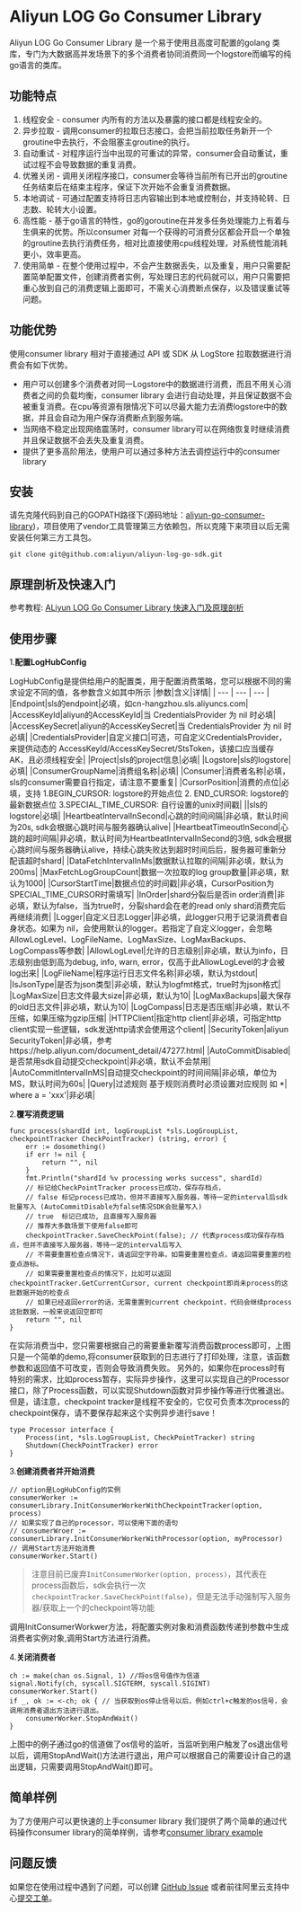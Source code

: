 # Aliyun LOG Go Consumer Library

Aliyun LOG Go Consumer Library 是一个易于使用且高度可配置的golang 类库，专门为大数据高并发场景下的多个消费者协同消费同一个logstore而编写的纯go语言的类库。

## 功能特点
1. 线程安全 - consumer 内所有的方法以及暴露的接口都是线程安全的。
2. 异步拉取 - 调用consumer的拉取日志接口，会把当前拉取任务新开一个groutine中去执行，不会阻塞主groutine的执行。
3. 自动重试 - 对程序运行当中出现的可重试的异常，consumer会自动重试，重试过程不会导致数据的重复消费。
4. 优雅关闭 - 调用关闭程序接口，consumer会等待当前所有已开出的groutine任务结束后在结束主程序，保证下次开始不会重复消费数据。
5. 本地调试 - 可通过配置支持将日志内容输出到本地或控制台，并支持轮转、日志数、轮转大小设置。
6. 高性能 - 基于go语言的特性，go的goroutine在并发多任务处理能力上有着与生俱来的优势。所以consumer 对每一个获得的可消费分区都会开启一个单独的groutine去执行消费任务，相对比直接使用cpu线程处理，对系统性能消耗更小，效率更高。
7. 使用简单 - 在整个使用过程中，不会产生数据丢失，以及重复，用户只需要配置简单配置文件，创建消费者实例，写处理日志的代码就可以，用户只需要把重心放到自己的消费逻辑上面即可，不需关心消费断点保存，以及错误重试等问题。

## 功能优势

使用consumer library 相对于直接通过 API 或 SDK 从 LogStore 拉取数据进行消费会有如下优势。

- 用户可以创建多个消费者对同一Logstore中的数据进行消费，而且不用关心消费者之间的负载均衡，consumer library 会进行自动处理，并且保证数据不会被重复消费。在cpu等资源有限情况下可以尽最大能力去消费logstore中的数据，并且会自动为用户保存消费断点到服务端。
- 当网络不稳定出现网络震荡时，consumer library可以在网络恢复时继续消费并且保证数据不会丢失及重复消费。
- 提供了更多高阶用法，使用户可以通过多种方法去调控运行中的consumer library

## 安装

请先克隆代码到自己的GOPATH路径下(源码地址：[aliyun-go-consumer-library](https://github.com/gpchow/aliyun-log-go-sdk))，项目使用了vendor工具管理第三方依赖包，所以克隆下来项目以后无需安装任何第三方工具包。

```shell
git clone git@github.com:aliyun/aliyun-log-go-sdk.git
```

## 原理剖析及快速入门

参考教程: [ALiyun LOG Go Consumer Library 快速入门及原理剖析](https://developer.aliyun.com/article/693820)

## 使用步骤

1.**配置LogHubConfig**

LogHubConfig是提供给用户的配置类，用于配置消费策略，您可以根据不同的需求设定不同的值，各参数含义如其中所示
|参数|含义|详情|
| --- | --- | --- |
|Endpoint|sls的endpoint|必填，如cn-hangzhou.sls.aliyuncs.com|
|AccessKeyId|aliyun的AccessKeyId|当 CredentialsProvider 为 nil 时必填|
|AccessKeySecret|aliyun的AccessKeySecret|当 CredentialsProvider 为 nil 时必填|
|CredentialsProvider|自定义接口|可选，可自定义CredentialsProvider，来提供动态的 AccessKeyId/AccessKeySecret/StsToken，该接口应当缓存 AK，且必须线程安全|
|Project|sls的project信息|必填|
|Logstore|sls的logstore|必填|
|ConsumerGroupName|消费组名称|必填|
|Consumer|消费者名称|必填，sls的consumer需要自行指定，请注意不要重复|
|CursorPosition|消费的点位|必填，支持 1.BEGIN_CURSOR: logstore的开始点位 2. END_CURSOR: logstore的最新数据点位 3.SPECIAL_TIME_CURSOR: 自行设置的unix时间戳|
||sls的logstore|必填|
|HeartbeatIntervalInSecond|心跳的时间间隔|非必填，默认时间为20s, sdk会根据心跳时间与服务器确认alive|
|HeartbeatTimeoutInSecond|心跳的超时间隔|非必填，默认时间为HeartbeatIntervalInSecond的3倍, sdk会根据心跳时间与服务器确认alive，持续心跳失败达到超时时间后后，服务器可重新分配该超时shard|
|DataFetchIntervalInMs|数据默认拉取的间隔|非必填，默认为200ms|
|MaxFetchLogGroupCount|数据一次拉取的log group数量|非必填，默认为1000|
|CursorStartTime|数据点位的时间戳|非必填，CursorPosition为SPECIAL_TIME_CURSOR时需填写|
|InOrder|shard分裂后是否in order消费|非必填，默认为false，当为true时，分裂shard会在老的read only shard消费完后再继续消费|
|Logger|自定义日志Logger|非必填，此logger只用于记录消费者自身状态。如果为 nil，会使用默认的logger。若指定了自定义logger，会忽略 AllowLogLevel、LogFileName、LogMaxSize、LogMaxBackups、LogCompass等参数|
|AllowLogLevel|允许的日志级别|非必填，默认为info，日志级别由低到高为debug, info, warn, error，仅高于此AllowLogLevel的才会被log出来|
|LogFileName|程序运行日志文件名称|非必填，默认为stdout|
|IsJsonType|是否为json类型|非必填，默认为logfmt格式，true时为json格式|
|LogMaxSize|日志文件最大size|非必填，默认为10|
|LogMaxBackups|最大保存的old日志文件|非必填，默认为10|
|LogCompass|日志是否压缩|非必填，默认不压缩，如果压缩为gzip压缩|
|HTTPClient|指定http client|非必填，可指定http client实现一些逻辑，sdk发送http请求会使用这个client|
|SecurityToken|aliyun SecurityToken|非必填，参考https://help.aliyun.com/document_detail/47277.html|
|AutoCommitDisabled|是否禁用sdk自动提交checkpoint|非必填，默认不会禁用|
|AutoCommitIntervalInMS|自动提交checkpoint的时间间隔|非必填，单位为MS，默认时间为60s|
|Query|过滤规则  基于规则消费时必须设置对应规则 如 *| where a = 'xxx'|非必填|

2.**覆写消费逻辑**

```
func process(shardId int, logGroupList *sls.LogGroupList, checkpointTracker CheckPointTracker) (string, error) {
    err := dosomething()
    if err != nil {
        return "", nil
    }
    fmt.Println("shardId %v processing works success", shardId)
    // 标记给CheckPointTracker process已成功，保存存档点，
    // false 标记process已成功，但并不直接写入服务器，等待一定的interval后sdk批量写入 (AutoCommitDisable为false情况SDK会批量写入)
    // true  标记已成功, 且直接写入服务器
    // 推荐大多数场景下使用false即可
    checkpointTracker.SaveCheckPoint(false); // 代表process成功保存存档点，但并不直接写入服务器，等待一定的interval后写入
    // 不需要重置检查点情况下，请返回空字符串，如需要重置检查点，请返回需要重置的检查点游标。
    // 如果需要重置检查点的情况下，比如可以返回checkpointTracker.GetCurrentCursor, current checkpoint即尚未process的这批数据开始的检查点
    // 如果已经返回error的话，无需重置到current checkpoint，代码会继续process这批数据，一般来说返回空即可
    return "", nil
}
```

在实际消费当中，您只需要根据自己的需要重新覆写消费函数process即可，上图只是一个简单的demo,将consumer获取到的日志进行了打印处理，注意，该函数参数和返回值不可改变，否则会导致消费失败。
另外的，如果你在process时有特别的需求，比如process暂存，实际异步操作，这里可以实现自己的Processor接口，除了Process函数，可以实现Shutdown函数对异步操作等进行优雅退出。
但是，请注意，checkpoint tracker是线程不安全的，它仅可负责本次process的checkpoint保存，请不要保存起来这个实例异步进行save！
```
type Processor interface {
	Process(int, *sls.LogGroupList, CheckPointTracker) string
	Shutdown(CheckPointTracker) error
}

```

3.**创建消费者并开始消费**

```
// option是LogHubConfig的实例
consumerWorker := consumerLibrary.InitConsumerWorkerWithCheckpointTracker(option, process)
// 如果实现了自己的processor，可以使用下面的语句
// consumerWroer := consumerLibrary.InitConsumerWorkerWithProcessor(option, myProcessor)
// 调用Start方法开始消费
consumerWorker.Start()
```
> 注意目前已废弃`InitConsumerWorker(option, process)`，其代表在process函数后，sdk会执行一次`checkpointTracker.SaveCheckPoint(false)`，但是无法手动强制写入服务器/获取上一个的checkpoint等功能

调用InitConsumerWorkwer方法，将配置实例对象和消费函数传递到参数中生成消费者实例对象,调用Start方法进行消费。

4.**关闭消费者**

```
ch := make(chan os.Signal, 1) //将os信号值作为信道
signal.Notify(ch, syscall.SIGTERM, syscall.SIGINT)
consumerWorker.Start() 
if _, ok := <-ch; ok { // 当获取到os停止信号以后，例如ctrl+c触发的os信号，会调用消费者退出方法进行退出。
    consumerWorker.StopAndWait() 
}
```

上图中的例子通过go的信道做了os信号的监听，当监听到用户触发了os退出信号以后，调用StopAndWait()方法进行退出，用户可以根据自己的需要设计自己的退出逻辑，只需要调用StopAndWait()即可。


## 简单样例

为了方便用户可以更快速的上手consumer library 我们提供了两个简单的通过代码操作consumer library的简单样例，请参考[consumer library example](https://github.com/gpchow/aliyun-log-go-sdk/tree/master/example/consumer)

## 问题反馈
如果您在使用过程中遇到了问题，可以创建 [GitHub Issue](https://github.com/gpchow/aliyun-log-go-sdk/issues) 或者前往阿里云支持中心[提交工单](https://workorder.console.aliyun.com/#/ticket/createIndex)。
